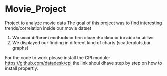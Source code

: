 # Movie_Project
Project to analyze movie data
The goal of this project was to find interesting trends/correlation inside our movie datset


1. We used different methods to first clean the data to be able to utilize
2. We displayed our finding in diferent kind of charts (scatterplots,bar graphs)


For the code to work please install the CPI module: 
https://github.com/datadesk/cpi
the link shoul dhave step by step on how to install propertly. 
